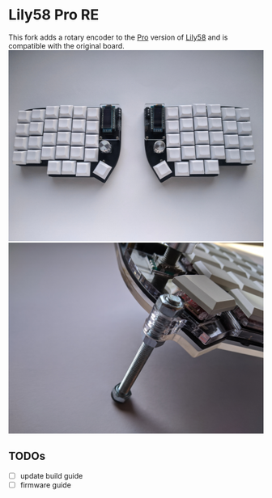 # Lily58 Pro RE
This fork adds a rotary encoder to the [Pro](https://github.com/kata0510/Lily58/tree/master/Pro) version of [Lily58](https://github.com/kata0510/Lily58) and is compatible with the original board.  
![Lily58-Pic](lily58.jpg)
![Lily58-Tenting](lily58-tenting.jpg)


## TODOs

- [ ] update build guide
- [ ] firmware guide
